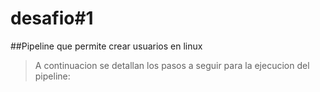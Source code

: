 # desafio#1
##Pipeline que permite crear usuarios en linux
>A continuacion se detallan los pasos a seguir para la ejecucion del pipeline:
